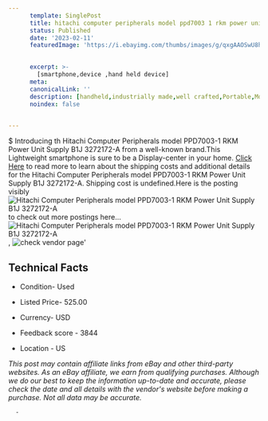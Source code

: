 ```yaml
---
      template: SinglePost
      title: hitachi computer peripherals model ppd7003 1 rkm power unit supply b1j 3272172 a
      status: Published
      date: '2023-02-11'
      featuredImage: 'https://i.ebayimg.com/thumbs/images/g/qxgAAOSwU8hY58Fc/s-l225.jpg'
       

      excerpt: >-
        [smartphone,device ,hand held device]
      meta:
      canonicalLink: ''
      description: [handheld,industrially made,well crafted,Portable,Mobile,Compact,Convenient,Lightweight,Maneuverable,Man-portable,Miniature,Carriable,Hand-held,Light,Holdable,Transportable,Mobile device,Pocket-sized,On-the-go,Wireless,Cordless,Compact size,Convenient size, smartphone,device ,hand held device]
      noindex: false
      

---
```

$
      Introducing th Hitachi Computer Peripherals model PPD7003-1 RKM Power Unit Supply B1J 3272172-A from a well-known brand.This Lightweight smartphone is sure to be a Display-center in your home. [Click Here](https://www.ebay.com/itm/303208949726?hash=item4698a967de%3Ag%3AqxgAAOSwU8hY58Fc&mkevt=1&mkcid=1&mkrid=711-53200-19255-0&campid=%253CePNCampaignId%253E&customid=%253CreferenceId%253E&toolid=10049) to read more to learn about the shipping costs and additional details for the Hitachi Computer Peripherals model PPD7003-1 RKM Power Unit Supply B1J 3272172-A. Shipping cost is undefined.Here is the posting visibly ![Hitachi Computer Peripherals model PPD7003-1 RKM Power Unit Supply B1J 3272172-A](https://i.ebayimg.com/thumbs/images/g/qxgAAOSwU8hY58Fc/s-l225.jpg) to check out more postings here... ![Hitachi Computer Peripherals model PPD7003-1 RKM Power Unit Supply B1J 3272172-A](https://i.ebayimg.com/images/g/qxgAAOSwU8hY58Fc/s-l1600.jpg), ![check vendor page](https://origin-galleryplus.ebayimg.com/ws/web/303208949726_2_0_1/225x225.jpg,https://origin-galleryplus.ebayimg.com/ws/web/303208949726_3_0_1/225x225.jpg,https://origin-galleryplus.ebayimg.com/ws/web/303208949726_4_0_1/225x225.jpg,https://origin-galleryplus.ebayimg.com/ws/web/303208949726_5_0_1/225x225.jpg,https://origin-galleryplus.ebayimg.com/ws/web/303208949726_6_0_1/225x225.jpg,https://origin-galleryplus.ebayimg.com/ws/web/303208949726_7_0_1/225x225.jpg)'

      

 ## Technical Facts 



     
      

 - Condition- Used 


      

 - Listed Price- 525.00 


      

 - Currency- USD 


      

 - Feedback score - 3844 


      

 - Location - US 


      
      

 *_This post may contain affiliate links from eBay and other third-party websites. As an eBay affiliate, we earn from qualifying purchases. Although we do our best to keep the information up-to-date and accurate, please check the date and all details with the vendor's website before making a purchase. Not all data may be accurate._*




      -
